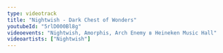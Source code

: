 ```yaml
---
type: videotrack
title: "Nightwish - Dark Chest of Wonders"
youtubeId: "5rlD000Bl8g"
videoevents: "Nightwish, Amorphis, Arch Enemy в Heineken Music Hall"
videoartists: ["Nightwish"]
---
```

